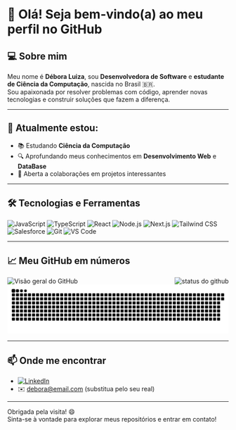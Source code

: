 # 👋 Olá! Seja bem-vindo(a) ao meu perfil no GitHub

## 💻 Sobre mim

Meu nome é **Débora Luiza**, sou **Desenvolvedora de Software** e **estudante de Ciência da Computação**, nascida no Brasil 🇧🇷.  
Sou apaixonada por resolver problemas com código, aprender novas tecnologias e construir soluções que fazem a diferença.

---

## 🌱 Atualmente estou:

- 📚 Estudando **Ciência da Computação**
- 🔍 Aprofundando meus conhecimentos em **Desenvolvimento Web** e **DataBase**
- 🤝 Aberta a colaborações em projetos interessantes

---

## 🛠️ Tecnologias e Ferramentas

![JavaScript](https://img.shields.io/badge/-JavaScript-F7DF1E?style=flat&logo=javascript&logoColor=000)
![TypeScript](https://img.shields.io/badge/-TypeScript-3178C6?style=flat&logo=typescript&logoColor=fff)
![React](https://img.shields.io/badge/-React-61DAFB?style=flat&logo=react&logoColor=000)
![Node.js](https://img.shields.io/badge/-Node.js-339933?style=flat&logo=node.js&logoColor=fff)
![Next.js](https://img.shields.io/badge/-Next.js-000?style=flat&logo=next.js)
![Tailwind CSS](https://img.shields.io/badge/-TailwindCSS-38B2AC?style=flat&logo=tailwind-css)
![Salesforce](https://img.shields.io/badge/-Salesforce-00A1E0?style=flat&logo=salesforce&logoColor=fff)
![Git](https://img.shields.io/badge/-Git-F05032?style=flat&logo=git&logoColor=fff)
![VS Code](https://img.shields.io/badge/-VS%20Code-007ACC?style=flat&logo=visual-studio-code)

---

## 📈 Meu GitHub em números

<img align='right' src="https://github-readme-stats.vercel.app/api?username=DebLuiza&show_icons=true&title_color=783c00&text_color=af552e&icon_color=783c00&bg_color=f8efd4&cache_seconds=2300" alt="status do github">

<img src="https://img.shields.io/static/v1?label=Overview&message=DebLuiza&color=f8efd4&style=for-the-badge&logo=GitHub" alt="Visão geral do GitHub">

<picture>
  <source media="(prefers-color-scheme: dark)" srcset="https://raw.githubusercontent.com/DebLuiza/DebLuiza/output/github-contribution-grid-snake-dark.svg">
  <source media="(prefers-color-scheme: light)" srcset="https://raw.githubusercontent.com/DebLuiza/DebLuiza/output/github-contribution-grid-snake.svg">
  <img alt="Animação de contribuição no GitHub" src="https://raw.githubusercontent.com/DebLuiza/DebLuiza/output/github-contribution-grid-snake.svg">
</picture>

---

## 📫 Onde me encontrar

- [![LinkedIn](https://img.shields.io/badge/-LinkedIn-0077B5?style=flat&logo=linkedin&logoColor=white)](https://www.linkedin.com/in/seu-perfil)
- ✉️ debora@email.com (substitua pelo seu real)

---

Obrigada pela visita! 😄  
Sinta-se à vontade para explorar meus repositórios e entrar em contato!
